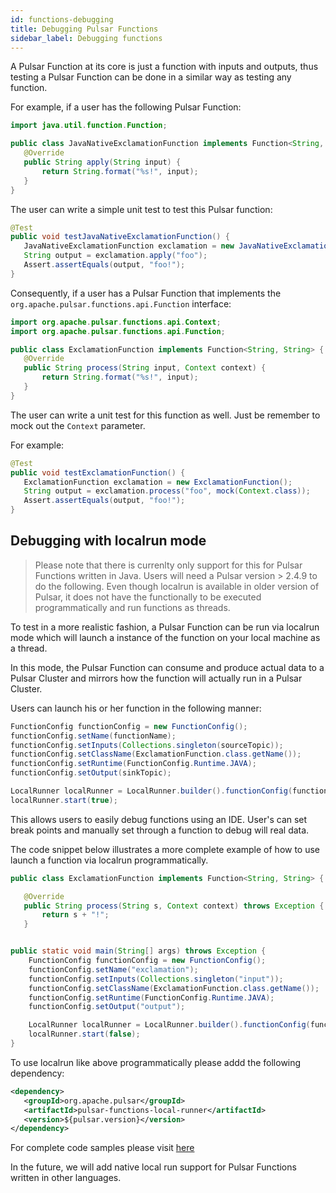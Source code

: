 ```yaml
---
id: functions-debugging
title: Debugging Pulsar Functions
sidebar_label: Debugging functions
---
```


A Pulsar Function at its core is just a function with inputs and outputs, thus testing a Pulsar Function can be done in a similar way as testing any function.

For example, if a user has the following Pulsar Function:

```java
import java.util.function.Function;

public class JavaNativeExclamationFunction implements Function<String, String> {
   @Override
   public String apply(String input) {
       return String.format("%s!", input);
   }
}
```

The user can write a simple unit test to test this Pulsar function:

```java
@Test
public void testJavaNativeExclamationFunction() {
   JavaNativeExclamationFunction exclamation = new JavaNativeExclamationFunction();
   String output = exclamation.apply("foo");
   Assert.assertEquals(output, "foo!");
}
```

Consequently, if a user has a Pulsar Function that implements the ```org.apache.pulsar.functions.api.Function``` interface:

```java
import org.apache.pulsar.functions.api.Context;
import org.apache.pulsar.functions.api.Function;

public class ExclamationFunction implements Function<String, String> {
   @Override
   public String process(String input, Context context) {
       return String.format("%s!", input);
   }
}
```

The user can write a unit test for this function as well. Just be remember to mock out the ```Context``` parameter.

For example:

```java
@Test
public void testExclamationFunction() {
   ExclamationFunction exclamation = new ExclamationFunction();
   String output = exclamation.process("foo", mock(Context.class));
   Assert.assertEquals(output, "foo!");
}
```

## Debugging with localrun mode

> Please note that there is currenlty only support for this for Pulsar Functions written in Java.  Users will need a Pulsar version > 2.4.9 to do the following. Even though localrun is available in older version of Pulsar, it does not have the functionally to be executed programmatically and run functions as threads.

To test in a more realistic fashion, a Pulsar Function can be run via localrun mode which will launch a instance of the function on your local machine as a thread.

In this mode, the Pulsar Function can consume and produce actual data to a Pulsar Cluster and mirrors how the function will actually run in a Pulsar Cluster.

Users can launch his or her function in the following manner:

```java
FunctionConfig functionConfig = new FunctionConfig();
functionConfig.setName(functionName);
functionConfig.setInputs(Collections.singleton(sourceTopic));
functionConfig.setClassName(ExclamationFunction.class.getName());
functionConfig.setRuntime(FunctionConfig.Runtime.JAVA);
functionConfig.setOutput(sinkTopic);

LocalRunner localRunner = LocalRunner.builder().functionConfig(functionConfig).build();
localRunner.start(true);
```

This allows users to easily debug functions using an IDE.  User's can set break points and manually set through a function to debug will real data.

The code snippet below illustrates a more complete example of how to use launch a function via localrun programmatically.

```java
public class ExclamationFunction implements Function<String, String> {

   @Override
   public String process(String s, Context context) throws Exception {
       return s + "!";
   }


public static void main(String[] args) throws Exception {
    FunctionConfig functionConfig = new FunctionConfig();
    functionConfig.setName("exclamation");
    functionConfig.setInputs(Collections.singleton("input"));
    functionConfig.setClassName(ExclamationFunction.class.getName());
    functionConfig.setRuntime(FunctionConfig.Runtime.JAVA);
    functionConfig.setOutput("output");

    LocalRunner localRunner = LocalRunner.builder().functionConfig(functionConfig).build();
    localRunner.start(false);
}
```

To use localrun like above programmatically please addd the following dependency:

```xml
<dependency>
   <groupId>org.apache.pulsar</groupId>
   <artifactId>pulsar-functions-local-runner</artifactId>
   <version>${pulsar.version}</version>
</dependency>

```

For complete code samples please visit [here](https://github.com/jerrypeng/pulsar-functions-demos/tree/master/debugging)

In the future, we will add native local run support for Pulsar Functions written in other languages.

